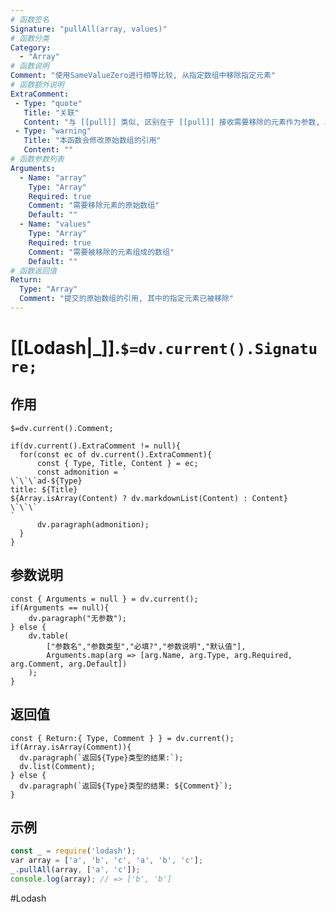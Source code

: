 ```yaml
---
# 函数签名
Signature: "pullAll(array, values)"
# 函数分类
Category:
  - "Array"
# 函数说明
Comment: "使用SameValueZero进行相等比较, 从指定数组中移除指定元素"
# 函数额外说明
ExtraComment:
 - Type: "quote"
   Title: "关联"
   Content: "与 [[pull]] 类似, 区别在于 [[pull]] 接收需要移除的元素作为参数, 本函数接收需要移除元素的数组作为参数"
 - Type: "warning"
   Title: "本函数会修改原始数组的引用"
   Content: ""
# 函数参数列表
Arguments:
  - Name: "array"
    Type: "Array"
    Required: true
    Comment: "需要移除元素的原始数组"
    Default: ""
  - Name: "values"
    Type: "Array"
    Required: true
    Comment: "需要被移除的元素组成的数组"
    Default: ""
# 函数返回值
Return:
  Type: "Array"
  Comment: "提交的原始数组的引用, 其中的指定元素已被移除"
---
```

# [[Lodash|_]].`$=dv.current().Signature;`
## 作用

`$=dv.current().Comment;`

```dataviewjs
if(dv.current().ExtraComment != null){
  for(const ec of dv.current().ExtraComment){
	  const { Type, Title, Content } = ec;
	  const admonition = `
\`\`\`ad-${Type}
title: ${Title}
${Array.isArray(Content) ? dv.markdownList(Content) : Content}
\`\`\`
`
      dv.paragraph(admonition);
  }
}
```

## 参数说明
```dataviewjs
const { Arguments = null } = dv.current();
if(Arguments == null){
	dv.paragraph("无参数");
} else {
	dv.table(
		["参数名","参数类型","必填?","参数说明","默认值"],
		Arguments.map(arg => [arg.Name, arg.Type, arg.Required, arg.Comment, arg.Default])
	);
}
```

## 返回值
```dataviewjs
const { Return:{ Type, Comment } } = dv.current();
if(Array.isArray(Comment)){
  dv.paragraph(`返回${Type}类型的结果:`);
  dv.list(Comment);
} else {
  dv.paragraph(`返回${Type}类型的结果: ${Comment}`);
}
```

## 示例
```javascript
const _ = require('lodash');
var array = ['a', 'b', 'c', 'a', 'b', 'c'];
_.pullAll(array, ['a', 'c']);
console.log(array); // => ['b', 'b']
```

#Lodash 